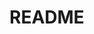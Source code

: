 # README
<!-- [README.md] NO code -->

<!-- 例(本記入後削除)
--------------------------------------------------
## 〇〇sテーブル
|Column   |Type      |Options    |
|---------|----------|-----------|
|nickname |string    |null: false|
|email    |string    |null: false, unique: true|
|user     |references|foreign_key: true, null: false|

### Association
- has_many :(複数テーブル名)
- belongs_to :(単数テーブル名)
--------------------------------------------------
-->


<!-- テンプレート
## sテーブル
|Column |Type |Options |
|-------|-----|--------|
||||
||||

### Association
-  :
-->